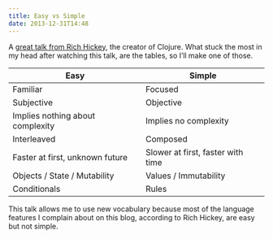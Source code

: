 ```yaml
---
title: Easy vs Simple
date: 2013-12-31T14:48
---
```


A [great talk from Rich Hickey](http://www.infoq.com/presentations/Simple-Made-Easy), the creator of Clojure. What stuck the most in my head after watching this talk, are the tables, so I’ll make one of those.

Easy | Simple
-----|-------
Familiar | Focused
Subjective | Objective
Implies nothing about complexity | Implies no complexity
Interleaved | Composed
Faster at first, unknown future | Slower at first, faster with time
Objects / State / Mutability | Values / Immutability
Conditionals | Rules

This talk allows me to use new vocabulary because most of the language features I complain about on this blog, according to Rich Hickey, are easy but not simple.
